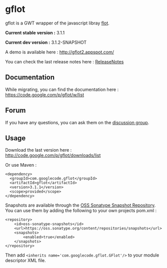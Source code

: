 gflot
=====
gflot is a GWT wrapper of the javascript libray [flot](http://www.flotcharts.org/).

**Current stable version :** 3.1.1

**Current dev version :** 3.1.2-SNAPSHOT

A demo is available here : http://gflot2.appspot.com/

You can check the last release notes here : [ReleaseNotes](https://code.google.com/p/gflot/wiki/ReleaseNotes)

Documentation
-------------
While migrating, you can find the documentation here : https://code.google.com/p/gflot/w/list

Forum
-----
If you have any questions, you can ask them on the [discussion group](https://groups.google.com/forum/?fromgroups#!forum/gflot).

Usage
-----
Download the last version here : http://code.google.com/p/gflot/downloads/list

Or use Maven :

    <dependency>
      <groupId>com.googlecode.gflot</groupId>
      <artifactId>gflot</artifactId>
      <version>3.1.1</version>
      <scope>provided</scope>
    </dependency>

Snapshots are available through the [OSS Sonatype Snapshot Repository](https://oss.sonatype.org/content/repositories/snapshots/com/googlecode/gflot/gflot/).
You can use them by adding the following <repository> to your own projects pom.xml :

    <repository>
        <id>oss-sonatype-snapshots</id>
        <url>https://oss.sonatype.org/content/repositories/snapshots</url>
        <snapshots>
            <enabled>true</enabled>
        </snapshots>
    </repository>

Then add `<inherits name='com.googlecode.gflot.GFlot'/>` to your module descriptor XML file.
